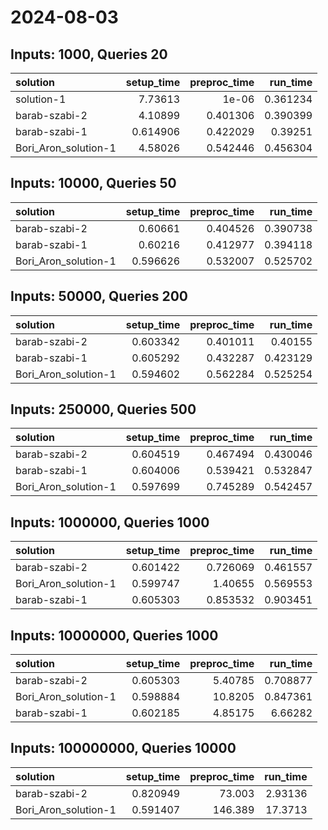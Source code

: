 # 2024-08-03

## Inputs: 1000, Queries 20

| solution             |   setup_time |   preproc_time |   run_time |
|:---------------------|-------------:|---------------:|-----------:|
| solution-1           |     7.73613  |       1e-06    |   0.361234 |
| barab-szabi-2        |     4.10899  |       0.401306 |   0.390399 |
| barab-szabi-1        |     0.614906 |       0.422029 |   0.39251  |
| Bori_Aron_solution-1 |     4.58026  |       0.542446 |   0.456304 |

## Inputs: 10000, Queries 50

| solution             |   setup_time |   preproc_time |   run_time |
|:---------------------|-------------:|---------------:|-----------:|
| barab-szabi-2        |     0.60661  |       0.404526 |   0.390738 |
| barab-szabi-1        |     0.60216  |       0.412977 |   0.394118 |
| Bori_Aron_solution-1 |     0.596626 |       0.532007 |   0.525702 |

## Inputs: 50000, Queries 200

| solution             |   setup_time |   preproc_time |   run_time |
|:---------------------|-------------:|---------------:|-----------:|
| barab-szabi-2        |     0.603342 |       0.401011 |   0.40155  |
| barab-szabi-1        |     0.605292 |       0.432287 |   0.423129 |
| Bori_Aron_solution-1 |     0.594602 |       0.562284 |   0.525254 |

## Inputs: 250000, Queries 500

| solution             |   setup_time |   preproc_time |   run_time |
|:---------------------|-------------:|---------------:|-----------:|
| barab-szabi-2        |     0.604519 |       0.467494 |   0.430046 |
| barab-szabi-1        |     0.604006 |       0.539421 |   0.532847 |
| Bori_Aron_solution-1 |     0.597699 |       0.745289 |   0.542457 |

## Inputs: 1000000, Queries 1000

| solution             |   setup_time |   preproc_time |   run_time |
|:---------------------|-------------:|---------------:|-----------:|
| barab-szabi-2        |     0.601422 |       0.726069 |   0.461557 |
| Bori_Aron_solution-1 |     0.599747 |       1.40655  |   0.569553 |
| barab-szabi-1        |     0.605303 |       0.853532 |   0.903451 |

## Inputs: 10000000, Queries 1000

| solution             |   setup_time |   preproc_time |   run_time |
|:---------------------|-------------:|---------------:|-----------:|
| barab-szabi-2        |     0.605303 |        5.40785 |   0.708877 |
| Bori_Aron_solution-1 |     0.598884 |       10.8205  |   0.847361 |
| barab-szabi-1        |     0.602185 |        4.85175 |   6.66282  |

## Inputs: 100000000, Queries 10000

| solution             |   setup_time |   preproc_time |   run_time |
|:---------------------|-------------:|---------------:|-----------:|
| barab-szabi-2        |     0.820949 |         73.003 |    2.93136 |
| Bori_Aron_solution-1 |     0.591407 |        146.389 |   17.3713  |